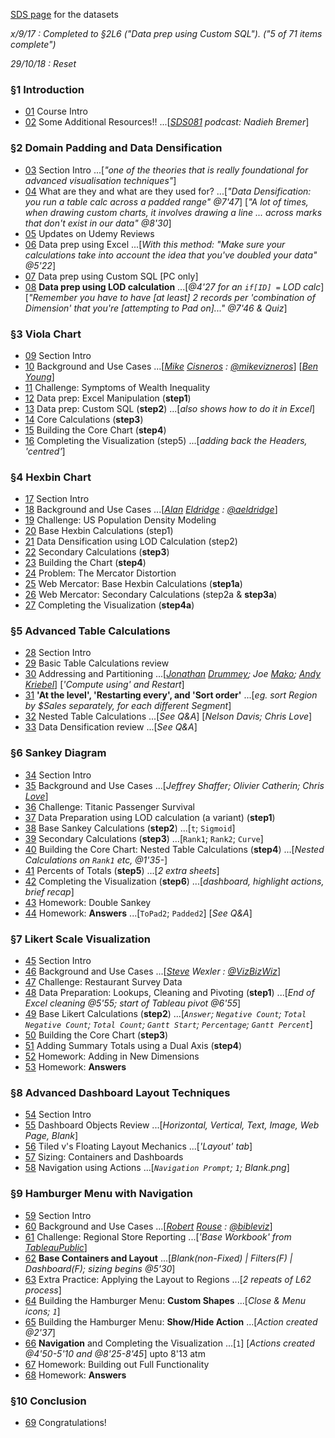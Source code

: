 [SDS page](https://www.superdatascience.com/tableau-expert-top-visualization-techniques-tableau-10-download-practice-datasets/) for the datasets

*x/9/17 : Completed to §2L6 ("Data prep using Custom SQL"). ("5 of 71 items complete")*

*29/10/18 : Reset*


### §1 Introduction

* [01](https://www.udemy.com/mastering-top-visualization-techniques-in-tableau/learn/v4/t/lecture/7766990?start=0) Course Intro
* [02](https://www.udemy.com/mastering-top-visualization-techniques-in-tableau/learn/v4/t/lecture/9237292?start=0) Some Additional Resources!! ...[*[SDS081](https://www.superdatascience.com/data-visualization-training/) podcast: Nadieh Bremer*]


### §2 Domain Padding and Data Densification

* [03](https://www.udemy.com/mastering-top-visualization-techniques-in-tableau/learn/v4/t/lecture/7774428?start=0) Section Intro ...[*"one of the theories that is really foundational for advanced visualisation techniques"*]
* [04](https://www.udemy.com/mastering-top-visualization-techniques-in-tableau/learn/v4/t/lecture/7774634?start=0) What are they and what are they used for? ...[*"Data Densification: you run a table calc across a padded range" @7'47*] [*"A lot of times, when drawing custom charts, it involves drawing a line ... across marks that don't exist in our data" @8'30*]
* [05](https://www.udemy.com/mastering-top-visualization-techniques-in-tableau/learn/v4/t/lecture/12497728?start=0) Updates on Udemy Reviews
* [06](https://www.udemy.com/mastering-top-visualization-techniques-in-tableau/learn/v4/t/lecture/7776220?start=0) Data prep using Excel ...[*With this method: "Make sure your calculations take into account the idea that you've doubled your data" @5'22*]
* [07](https://www.udemy.com/mastering-top-visualization-techniques-in-tableau/learn/v4/t/lecture/7776222?start=0) Data prep using Custom SQL [PC only]
* [08](https://www.udemy.com/mastering-top-visualization-techniques-in-tableau/learn/v4/t/lecture/7776228?start=0) **Data prep using LOD calculation** ...[*@4'27 for an `if[ID] =` LOD calc*] [*"Remember you have to have [at least] 2 records per 'combination of Dimension' that you're [attempting to Pad on]..." @7'46 & Quiz*]


### §3 Viola Chart

* [09](https://www.udemy.com/mastering-top-visualization-techniques-in-tableau/learn/v4/t/lecture/7776244?start=0) Section Intro
* [10](https://www.udemy.com/mastering-top-visualization-techniques-in-tableau/learn/v4/t/lecture/7776250?start=0) Background and Use Cases ...[*[Mike](https://www.mikevizneros.com/single-post/2017/03/29/Not-a-Violin-Chart) [Cisneros](https://public.tableau.com/profile/mikevizneros#!/) : [@mikevizneros](https://twitter.com/mikevizneros)*] [*[Ben Young](https://public.tableau.com/profile/ben.young#!/)*]
* [11](https://www.udemy.com/mastering-top-visualization-techniques-in-tableau/learn/v4/t/lecture/7776252?start=0) Challenge: Symptoms of Wealth Inequality
* [12](https://www.udemy.com/mastering-top-visualization-techniques-in-tableau/learn/v4/t/lecture/7776254?start=0) Data prep: Excel Manipulation (**step1**)
* [13](https://www.udemy.com/mastering-top-visualization-techniques-in-tableau/learn/v4/t/lecture/7776256?start=0) Data prep: Custom SQL (**step2**) ...[*also shows how to do it in Excel*]
* [14](https://www.udemy.com/mastering-top-visualization-techniques-in-tableau/learn/v4/t/lecture/7776258?start=0) Core Calculations (**step3**)
* [15](https://www.udemy.com/mastering-top-visualization-techniques-in-tableau/learn/v4/t/lecture/7776260?start=0) Building the Core Chart (**step4**)
* [16](https://www.udemy.com/mastering-top-visualization-techniques-in-tableau/learn/v4/t/lecture/7776262?start=0) Completing the Visualization (step5) ...[*adding back the Headers, 'centred'*]


### §4 Hexbin Chart

* [17](https://www.udemy.com/mastering-top-visualization-techniques-in-tableau/learn/v4/t/lecture/7776270?start=0) Section Intro
* [18](https://www.udemy.com/mastering-top-visualization-techniques-in-tableau/learn/v4/t/lecture/7776272?start=0) Background and Use Cases ...[*[Alan](https://blog.databender.net/?s=hex) [Eldridge](https://public.tableau.com/profile/alan.e#!/) : [@aeldridge](https://twitter.com/aeldridge)*]
* [19](https://www.udemy.com/mastering-top-visualization-techniques-in-tableau/learn/v4/t/lecture/7776274?start=0) Challenge: US Population Density Modeling
* [20](https://www.udemy.com/mastering-top-visualization-techniques-in-tableau/learn/v4/t/lecture/7776276?start=0) Base Hexbin Calculations (step1)
* [21](https://www.udemy.com/mastering-top-visualization-techniques-in-tableau/learn/v4/t/lecture/7776278?start=0) Data Densification using LOD Calculation (step2)
* [22](https://www.udemy.com/mastering-top-visualization-techniques-in-tableau/learn/v4/t/lecture/7776280?start=0) Secondary Calculations (**step3**)
* [23](https://www.udemy.com/mastering-top-visualization-techniques-in-tableau/learn/v4/t/lecture/7776282?start=0) Building the Chart (**step4**)
* [24](https://www.udemy.com/mastering-top-visualization-techniques-in-tableau/learn/v4/t/lecture/7776284?start=0) Problem: The Mercator Distortion
* [25](https://www.udemy.com/mastering-top-visualization-techniques-in-tableau/learn/v4/t/lecture/7776286?start=0) Web Mercator: Base Hexbin Calculations (**step1a**)
* [26](https://www.udemy.com/mastering-top-visualization-techniques-in-tableau/learn/v4/t/lecture/7776288?start=0) Web Mercator: Secondary Calculations (step2a & **step3a**)
* [27](https://www.udemy.com/mastering-top-visualization-techniques-in-tableau/learn/v4/t/lecture/7776290?start=0) Completing the Visualization (**step4a**)


### §5 Advanced Table Calculations

* [28](https://www.udemy.com/mastering-top-visualization-techniques-in-tableau/learn/v4/t/lecture/7776292?start=0) Section Intro
* [29](https://www.udemy.com/mastering-top-visualization-techniques-in-tableau/learn/v4/t/lecture/7776294?start=0) Basic Table Calculations review
* [30](https://www.udemy.com/mastering-top-visualization-techniques-in-tableau/learn/v4/t/lecture/7776296?start=0) Addressing and Partitioning ...[*[Jonathan](http://drawingwithnumbers.artisart.org/) [Drummey](https://public.tableau.com/profile/jonathan.drummey#!/); Joe [Mako](https://public.tableau.com/profile/joe.mako#!/); [Andy](http://www.vizwiz.com/) [Kriebel](https://public.tableau.com/profile/andy.kriebel#!/)*] [*'Compute using' and Restart*]
* [31](https://www.udemy.com/mastering-top-visualization-techniques-in-tableau/learn/v4/t/lecture/7776298?start=0) **'At the level', 'Restarting every', and 'Sort order'** ...[*eg. sort Region by $Sales separately, for each different Segment*]
* [32](https://www.udemy.com/mastering-top-visualization-techniques-in-tableau/learn/v4/t/lecture/7776300?start=0) Nested Table Calculations ...[*See Q&A*] [*Nelson Davis; Chris Love*]
* [33](https://www.udemy.com/mastering-top-visualization-techniques-in-tableau/learn/v4/t/lecture/7776302?start=0) Data Densification review ...[*See Q&A*]


### §6 Sankey Diagram

* [34](https://www.udemy.com/mastering-top-visualization-techniques-in-tableau/learn/v4/t/lecture/7776306?start=0) Section Intro
* [35](https://www.udemy.com/mastering-top-visualization-techniques-in-tableau/learn/v4/t/lecture/7776308?start=0) Background and Use Cases ...[*Jeffrey Shaffer; Olivier Catherin; Chris [Love](https://sciolisticramblings.wordpress.com/2018/11/23/sankey-charts-the-new-pie-chart/)*]
* [36](https://www.udemy.com/mastering-top-visualization-techniques-in-tableau/learn/v4/t/lecture/7776310?start=0) Challenge: Titanic Passenger Survival
* [37](https://www.udemy.com/mastering-top-visualization-techniques-in-tableau/learn/v4/t/lecture/7776312?start=0) Data Preparation using LOD calculation (a variant) (**step1**)
* [38](https://www.udemy.com/mastering-top-visualization-techniques-in-tableau/learn/v4/t/lecture/7776314?start=0) Base Sankey Calculations (**step2**) ...[`t`; `Sigmoid`]
* [39](https://www.udemy.com/mastering-top-visualization-techniques-in-tableau/learn/v4/t/lecture/7776316?start=0) Secondary Calculations (**step3**) ...[`Rank1`; `Rank2`; `Curve`]
* [40](https://www.udemy.com/mastering-top-visualization-techniques-in-tableau/learn/v4/t/lecture/7776320?start=0) Building the Core Chart: Nested Table Calculations (**step4**) ...[*Nested Calculations on `Rank1` etc, @1'35-*]
* [41](https://www.udemy.com/mastering-top-visualization-techniques-in-tableau/learn/v4/t/lecture/7776322?start=0) Percents of Totals (**step5**) ...[*2 extra sheets*]
* [42](https://www.udemy.com/mastering-top-visualization-techniques-in-tableau/learn/v4/t/lecture/7776324?start=0) Completing the Visualization (**step6**) ...[*dashboard, highlight actions, brief recap*]
* [43](https://www.udemy.com/mastering-top-visualization-techniques-in-tableau/learn/v4/t/lecture/7776326?start=0) Homework: Double Sankey
* [44](https://www.udemy.com/mastering-top-visualization-techniques-in-tableau/learn/v4/t/lecture/7776328?start=0) Homework: **Answers** ...[`ToPad2`; `Padded2`] [*See Q&A*]


### §7 Likert Scale Visualization

* [45](https://www.udemy.com/mastering-top-visualization-techniques-in-tableau/learn/v4/t/lecture/7776330?start=0) Section Intro
* [46](https://www.udemy.com/mastering-top-visualization-techniques-in-tableau/learn/v4/t/lecture/7776332?start=0) Background and Use Cases ...[*[Steve](https://public.tableau.com/profile/swexler) Wexler : [@VizBizWiz](https://twitter.com/vizbizwiz)*]
* [47](https://www.udemy.com/mastering-top-visualization-techniques-in-tableau/learn/v4/t/lecture/7776334?start=0) Challenge: Restaurant Survey Data
* [48](https://www.udemy.com/mastering-top-visualization-techniques-in-tableau/learn/v4/t/lecture/7776336?start=0) Data Preparation: Lookups, Cleaning and Pivoting (**step1**) ...[*End of Excel cleaning @5'55; start of Tableau pivot @6'55*]
* [49](https://www.udemy.com/mastering-top-visualization-techniques-in-tableau/learn/v4/t/lecture/7776338?start=0) Base Likert Calculations (**step2**) ...[*`Answer`; `Negative Count`; `Total Negative Count`; `Total Count`; `Gantt Start`; `Percentage`; `Gantt Percent`*]
* [50](https://www.udemy.com/mastering-top-visualization-techniques-in-tableau/learn/v4/t/lecture/7776340?start=0) Building the Core Chart (**step3**)
* [51](https://www.udemy.com/mastering-top-visualization-techniques-in-tableau/learn/v4/t/lecture/7776342?start=0) Adding Summary Totals using a Dual Axis (**step4**)
* [52](https://www.udemy.com/mastering-top-visualization-techniques-in-tableau/learn/v4/t/lecture/7776346?start=0) Homework: Adding in New Dimensions
* [53](https://www.udemy.com/mastering-top-visualization-techniques-in-tableau/learn/v4/t/lecture/7776348?start=0) Homework: **Answers**


### §8 Advanced Dashboard Layout Techniques

* [54](https://www.udemy.com/mastering-top-visualization-techniques-in-tableau/learn/v4/t/lecture/7776352?start=0) Section Intro
* [55](https://www.udemy.com/mastering-top-visualization-techniques-in-tableau/learn/v4/t/lecture/7776354?start=0) Dashboard Objects Review ...[*Horizontal, Vertical, Text, Image, Web Page, Blank*]
* [56](https://www.udemy.com/mastering-top-visualization-techniques-in-tableau/learn/v4/t/lecture/7776356?start=0) Tiled v's Floating Layout Mechanics ...[*'Layout' tab*]
* [57](https://www.udemy.com/mastering-top-visualization-techniques-in-tableau/learn/v4/t/lecture/7776358?start=0) Sizing: Containers and Dashboards
* [58](https://www.udemy.com/mastering-top-visualization-techniques-in-tableau/learn/v4/t/lecture/7776360?start=0) Navigation using Actions ...[*`Navigation Prompt`; `1`; Blank.png*]


### §9 Hamburger Menu with Navigation

* [59](https://www.udemy.com/mastering-top-visualization-techniques-in-tableau/learn/v4/t/lecture/7799750?start=0) Section Intro
* [60](https://www.udemy.com/mastering-top-visualization-techniques-in-tableau/learn/v4/t/lecture/7776500?start=0) Background and Use Cases ...[*[Robert](https://interworks.com/people/robert-rouse/) [Rouse](https://public.tableau.com/profile/robertrouse#!/) : [@bibleviz](https://twitter.com/bibleviz)*]
* [61](https://www.udemy.com/mastering-top-visualization-techniques-in-tableau/learn/v4/t/lecture/7776502?start=0) Challenge: Regional Store Reporting ...[*'Base Workbook' from [TableauPublic](https://public.tableau.com/profile/ben.young#!/vizhome/BaseWorkbook_0/ExecutiveSummary)*]
* [62](https://www.udemy.com/mastering-top-visualization-techniques-in-tableau/learn/v4/t/lecture/7776504?start=0) **Base Containers and Layout** ...[*Blank(non-Fixed) | Filters(F) | Dashboard(F); sizing begins @5'30*]
* [63](https://www.udemy.com/mastering-top-visualization-techniques-in-tableau/learn/v4/t/lecture/7776506?start=2) Extra Practice: Applying the Layout to Regions ...[*2 repeats of L62 process*]
* [64](https://www.udemy.com/mastering-top-visualization-techniques-in-tableau/learn/v4/t/lecture/7776508?start=0) Building the Hamburger Menu: **Custom Shapes** ...[*Close & Menu icons; `1`*]
* [65](https://www.udemy.com/mastering-top-visualization-techniques-in-tableau/learn/v4/t/lecture/7776510?start=0) Building the Hamburger Menu: **Show/Hide Action** ...[*Action created @2'37*]
* [66](https://www.udemy.com/mastering-top-visualization-techniques-in-tableau/learn/v4/t/lecture/7776512?start=0) **Navigation** and Completing the Visualization ...[`1`] [*Actions created @4'50-5'10 and @8'25-8'45*] upto 8'13 atm
* [67](https://www.udemy.com/mastering-top-visualization-techniques-in-tableau/learn/v4/t/lecture/7776516?start=0) Homework: Building out Full Functionality
* [68](https://www.udemy.com/mastering-top-visualization-techniques-in-tableau/learn/v4/t/lecture/7815498?start=0) Homework: **Answers**


### §10 Conclusion

* [69](https://www.udemy.com/mastering-top-visualization-techniques-in-tableau/learn/v4/t/lecture/7776524?start=23) Congratulations!
